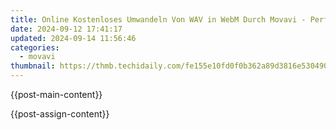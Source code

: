```yaml
---
title: Online Kostenloses Umwandeln Von WAV in WebM Durch Movavi - Perfekt Für Schnelles Streamen Und Hochwertige Videos
date: 2024-09-12 17:41:17
updated: 2024-09-14 11:56:46
categories:
  - movavi
thumbnail: https://thmb.techidaily.com/fe155e10fd0f0b362a89d3816e5304905834b00a072a292f551331a265718bf7.jpg
---
```


{{post-main-content}}

<ins class="adsbygoogle"
     style="display:block"
     data-ad-format="autorelaxed"
     data-ad-client="ca-pub-7571918770474297"
     data-ad-slot="1223367746"></ins>

{{post-assign-content}}

<ins class="adsbygoogle"
     style="display:block"
     data-ad-client="ca-pub-7571918770474297"
     data-ad-slot="8358498916"
     data-ad-format="auto"
     data-full-width-responsive="true"></ins>
